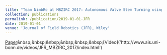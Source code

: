 ```yaml
---
title: "Team NimbRo at MBZIRC 2017: Autonomous Valve Stem Turning using a Wrench"
collection: publications
permalink: /publication/2019-01-01-JFR
date: 2019-01-01
venue: 'Journal of Field Robotics (JFR), Wiley'
---
```

[Paper]('http://www.ais.uni-bonn.de/papers/JFR_2019_MBZIRC_Challenge_2_Schwarz.pdf')&nbsp;&nbsp;&nbsp;&nbsp;&nbsp;&nbsp;[Video]('http://www.ais.uni-bonn.de/videos/JFR_MBZIRC_2017/index.html')
